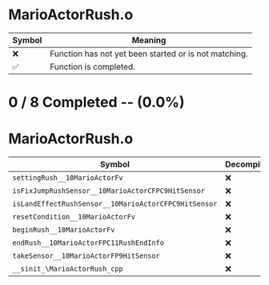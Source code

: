 # MarioActorRush.o
| Symbol | Meaning 
| ------------- | ------------- 
| :x: | Function has not yet been started or is not matching. 
| :white_check_mark: | Function is completed. 


# 0 / 8 Completed -- (0.0%)
# MarioActorRush.o
| Symbol | Decompiled? |
| ------------- | ------------- |
| `settingRush__10MarioActorFv` | :x: |
| `isFixJumpRushSensor__10MarioActorCFPC9HitSensor` | :x: |
| `isLandEffectRushSensor__10MarioActorCFPC9HitSensor` | :x: |
| `resetCondition__10MarioActorFv` | :x: |
| `beginRush__10MarioActorFv` | :x: |
| `endRush__10MarioActorFPC11RushEndInfo` | :x: |
| `takeSensor__10MarioActorFP9HitSensor` | :x: |
| `__sinit_\MarioActorRush_cpp` | :x: |
